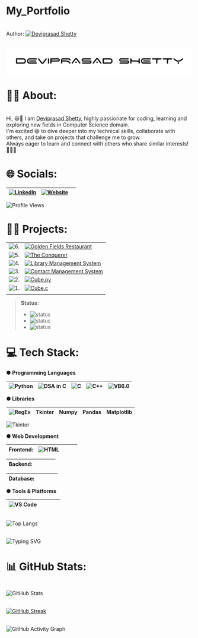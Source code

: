 # My_Portfolio

<br> Author: [![Deviprasad Shetty](https://img.shields.io/badge/Deviprasad%20Shetty-000000?style=for-the-badge&logo=d&logoColor=white)](https://yourwebsite.com/)

<br> ![image alt](https://github.com/DeviprasadShetty9833/My_Portfolio/blob/59e75c541bbfd8adb4f98847cca0405ca90d6725/assets/Dev.png)
<br> 


# 👨‍🎓 About:

<br> Hi, 😃👋 I am [Deviprasad Shetty](), highly passionate for coding, learning and exploring new fields in Computer Science domain. 
<br> I'm excited 😃 to dive deeper into my technical skills, collaborate with others, and take on projects that challenge me to grow. 
<br> Always eager to learn and connect with others who share similar interests! 🤗🧑‍💻
<br> 

<!-- ![Quote](https://quotes-github-readme.vercel.app/api?type=horizontal&theme=radical) -->

# 🌐 Socials:

| [![LinkedIn](https://img.shields.io/badge/LinkedIn-0A66C2?style=for-the-badge&logo=LinkedIn&logoColor=white)](https://linkedin.com/in/deviprasad-shetty-4bba49313) | [![Website](https://img.shields.io/badge/Website-000?style=for-the-badge&logo=About.me&logoColor=white)](https://yourwebsite.com/) |  |                      
|---|---|---|

![Profile Views](https://komarev.com/ghpvc/?username=Deviprasadbshetty9833&label=Profile%20views&color=0e75b6&style=flat)
<br> 


# 👨‍💻 Projects:

|   |   |
|---|---|
| ![6.](https://img.shields.io/badge/6.-yellow?style=for-the-badge&logo=&logoColor=white) | [![Golden Fields Restaurant](https://img.shields.io/badge/Golden_Fields_Restaurant-000080?style=for-the-badge&logo=c&logoColor=white)](https://github.com/DeviprasadShetty9833/Golden_Fields_Restaurant) |
| ![5.](https://img.shields.io/badge/5.-yellow?style=for-the-badge&logo=&logoColor=white) | [![The Conquerer](https://img.shields.io/badge/The_Conquerer-34A853?style=for-the-badge&logo=python&logoColor=white)](https://github.com/DeviprasadShetty9833/The_Conquerer)  |
| ![4.](https://img.shields.io/badge/4.-green?style=for-the-badge&logo=&logoColor=white) | [![Library Management System](https://img.shields.io/badge/Library_Management_System-000080?style=for-the-badge&logo=c&logoColor=white)](https://github.com/DeviprasadShetty9833/Library_Management_System) |
| ![3.](https://img.shields.io/badge/3.-black?style=for-the-badge&logo=&logoColor=white) | [![Contact Management System](https://img.shields.io/badge/Contact_Management_System-00599C?style=for-the-badge&logo=c&logoColor=white)](https://github.com/DeviprasadShetty9833/Contact_Management_System) |
| ![2.](https://img.shields.io/badge/2.-black?style=for-the-badge&logo=&logoColor=white) | [![Cube.py](https://img.shields.io/badge/Cube.py-34A853?style=for-the-badge&logo=python&logoColor=white)](https://github.com/DeviprasadShetty9833/Cube.py) |
| ![1.](https://img.shields.io/badge/1.-black?style=for-the-badge&logo=&logoColor=white) | [![Cube.c](https://img.shields.io/badge/Cube.c-00599C?style=for-the-badge&logo=c&logoColor=white)](https://github.com/DeviprasadShetty9833/Cube.c) |
|   |  |

> **Status**:
> - ![status](https://img.shields.io/badge/status-upcoming-yellow) 
> - ![status](https://img.shields.io/badge/status-in%20progress-green)
> - ![status](https://img.shields.io/badge/status-completed-black)


# 💻 Tech Stack:

**● Programming Languages**

|  ![Python](https://img.shields.io/badge/Python-34A853?style=for-the-badge&logo=python&logoColor=white)  |  ![DSA in C](https://img.shields.io/badge/DSA%20in%20C-000080?style=for-the-badge&logo=c&logoColor=white)   | ![C](https://img.shields.io/badge/C-00599C?style=for-the-badge&logo=c&logoColor=white) | ![C++](https://img.shields.io/badge/C++-4B8BBE?style=for-the-badge&logo=c%2B%2B&logoColor=white) | ![VB6.0](https://img.shields.io/badge/VB6.0-954E99?style=for-the-badge&logo=visual-basic&logoColor=white) |
|---|---|---|---|---|

**● Libraries**

| ![RegEx](https://img.shields.io/badge/RegEx-34A853?style=for-the-badge&logo=Regex&logoColor=white) | Tkinter | Numpy | Pandas | Matplotlib |
|---|---|---|---|---|

![Tkinter](https://img.shields.io/badge/Tkinter-34A853?style=for-the-badge&logo=python&logoColor=white)

**● Web Development**

| Frontend: | ![HTML](https://img.shields.io/badge/HTML5-E34F26?style=for-the-badge&logo=html5&logoColor=white)   |   |       |   |
|---|---|---|---|---|

| Backend:  |   |   |   |   |
|---|---|---|---|---|

| Database: |   |   |   |   |
|---|---|---|---|---|

**● Tools & Platforms**

| ![VS Code](https://img.shields.io/badge/VS%20Code-Yellow?style=for-the-badge&logo=visualstudiocode&logoColor=white&color=F7DF1E) |   |   |   |   |
|---|---|---|---|---|


<br> ![Top Langs](https://github-readme-stats.vercel.app/api/top-langs/?username=DeviprasadShetty9833&layout=compact&theme=radical)


<br> ![Typing SVG](https://readme-typing-svg.herokuapp.com?font=Fira+Code&weight=500&size=24&duration=3000&pause=1000&color=36BCF7&center=true&vCenter=true&width=600&lines=C+Programmer;C%2B%2B+Enthusiast;Python+Developer;DSA+Ninja+in+C;Problem+Solver;Code.+Debug.+Repeat.)
<br> 


# 📊 GitHub Stats:

<br> ![GitHub Stats](https://github-readme-stats.vercel.app/api?username=DeviprasadShetty9833&show_icons=true&theme=tokyonight)

<br> [![GitHub Streak](https://streak-stats.demolab.com?user=DeviprasadShetty9833&theme=tokyonight&date_format=j%20M%5B%20Y%5D)](https://git.io/streak-stats)

<br> ![GitHub Activity Graph](https://github-readme-activity-graph.vercel.app/graph?username=DeviprasadShetty9833&theme=github-compact)

<br> 

<br> 

